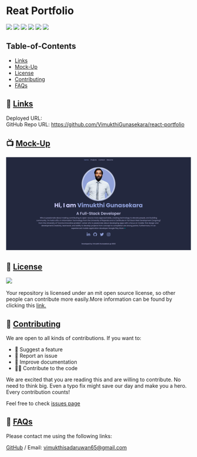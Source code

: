 # Reat Portfolio

<p>
    <img src="https://img.shields.io/badge/license-MIT-yellow"/>
    <img src="https://img.shields.io/badge/-HTML-brightgreen" />
    <img src="https://img.shields.io/badge/-CSS-lightgrey" />
    <img src="https://img.shields.io/badge/-JavaScript-blue" />
    <img src="https://img.shields.io/badge/-Bootstrap-orange" />
    <img src="https://img.shields.io/badge/-React.js-red" />
</p>

## Table-of-Contents
* [Links](#Links)
* [Mock-Up](#Mock-Up)
* [License](#License)
* [Contributing](#contributing)
* [FAQs](#faqs)
  
## 🚀 [Links](#table-of-contents)

Deployed URL: 
<br>
GitHub Repo URL: https://github.com/VimukthiGunasekara/react-portfolio



## 📺 [Mock-Up](#table-of-contents)

![Screenshot](./src/Assets/Images/screenshot.png)
         
## 📑 [License](#table-of-contents)
<img src="https://img.shields.io/badge/license-MIT-yellow"/>

Your repository is licensed under an mit open source license, so other people can contribute more easily.More information can be found by clicking this [link.](https://choosealicense.com/licenses/mit)

## 🤝 [Contributing](#table-of-contents)
We are open to all kinds of contributions. If you want to:
* 🤔 Suggest a feature
* 🐛 Report an issue
* 📖 Improve documentation
* 👨‍💻 Contribute to the code

We are excited that you are reading this and are willing to contribute. No need to think big. Even a typo fix might save our day and make you a hero. Every contribution counts!
     
Feel free to check [issues page](https://github.com/VimukthiGunasekara/react-portfolio/issues) 
     
## 🤔 [FAQs](#table-of-contents)
Please contact me using the following links:

[GitHub](https://github.com/VimukthiGunasekara) / Email: vimukthisadaruwan65@gmail.com
